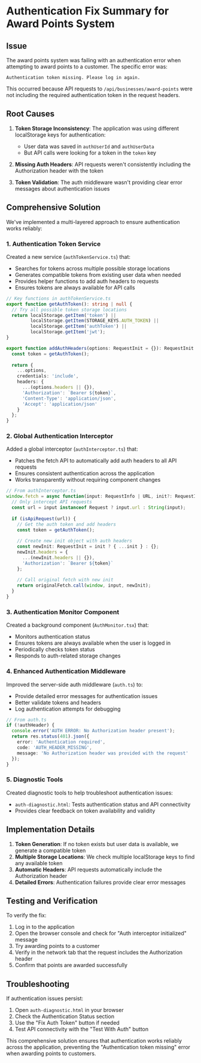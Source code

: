# Authentication Fix Summary for Award Points System

## Issue
The award points system was failing with an authentication error when attempting to award points to a customer. The specific error was:

```
Authentication token missing. Please log in again.
```

This occurred because API requests to `/api/businesses/award-points` were not including the required authentication token in the request headers.

## Root Causes

1. **Token Storage Inconsistency**: The application was using different localStorage keys for authentication:
   - User data was saved in `authUserId` and `authUserData`
   - But API calls were looking for a token in the `token` key

2. **Missing Auth Headers**: API requests weren't consistently including the Authorization header with the token

3. **Token Validation**: The auth middleware wasn't providing clear error messages about authentication issues

## Comprehensive Solution

We've implemented a multi-layered approach to ensure authentication works reliably:

### 1. Authentication Token Service
Created a new service (`authTokenService.ts`) that:
- Searches for tokens across multiple possible storage locations
- Generates compatible tokens from existing user data when needed
- Provides helper functions to add auth headers to requests
- Ensures tokens are always available for API calls

```typescript
// Key functions in authTokenService.ts
export function getAuthToken(): string | null {
  // Try all possible token storage locations
  return localStorage.getItem('token') || 
         localStorage.getItem(STORAGE_KEYS.AUTH_TOKEN) ||
         localStorage.getItem('authToken') ||
         localStorage.getItem('jwt');
}

export function addAuthHeaders(options: RequestInit = {}): RequestInit {
  const token = getAuthToken();
  
  return {
    ...options,
    credentials: 'include',
    headers: {
      ...(options.headers || {}),
      'Authorization': `Bearer ${token}`,
      'Content-Type': 'application/json',
      'Accept': 'application/json'
    }
  };
}
```

### 2. Global Authentication Interceptor
Added a global interceptor (`authInterceptor.ts`) that:
- Patches the fetch API to automatically add auth headers to all API requests
- Ensures consistent authentication across the application
- Works transparently without requiring component changes

```typescript
// From authInterceptor.ts
window.fetch = async function(input: RequestInfo | URL, init?: RequestInit) {
  // Only intercept API requests
  const url = input instanceof Request ? input.url : String(input);
  
  if (isApiRequest(url)) {
    // Get the auth token and add headers
    const token = getAuthToken();
    
    // Create new init object with auth headers
    const newInit: RequestInit = init ? { ...init } : {};
    newInit.headers = {
      ...(newInit.headers || {}),
      'Authorization': `Bearer ${token}`
    };
    
    // Call original fetch with new init
    return originalFetch.call(window, input, newInit);
  }
}
```

### 3. Authentication Monitor Component
Created a background component (`AuthMonitor.tsx`) that:
- Monitors authentication status
- Ensures tokens are always available when the user is logged in
- Periodically checks token status
- Responds to auth-related storage changes

### 4. Enhanced Authentication Middleware
Improved the server-side auth middleware (`auth.ts`) to:
- Provide detailed error messages for authentication issues
- Better validate tokens and headers
- Log authentication attempts for debugging

```typescript
// From auth.ts
if (!authHeader) {
  console.error('AUTH ERROR: No Authorization header present');
  return res.status(401).json({ 
    error: 'Authentication required', 
    code: 'AUTH_HEADER_MISSING',
    message: 'No Authorization header was provided with the request'
  });
}
```

### 5. Diagnostic Tools
Created diagnostic tools to help troubleshoot authentication issues:
- `auth-diagnostic.html`: Tests authentication status and API connectivity
- Provides clear feedback on token availability and validity

## Implementation Details

1. **Token Generation**: If no token exists but user data is available, we generate a compatible token
2. **Multiple Storage Locations**: We check multiple localStorage keys to find any available token
3. **Automatic Headers**: API requests automatically include the Authorization header
4. **Detailed Errors**: Authentication failures provide clear error messages

## Testing and Verification

To verify the fix:
1. Log in to the application
2. Open the browser console and check for "Auth interceptor initialized" message
3. Try awarding points to a customer
4. Verify in the network tab that the request includes the Authorization header
5. Confirm that points are awarded successfully

## Troubleshooting

If authentication issues persist:
1. Open `auth-diagnostic.html` in your browser
2. Check the Authentication Status section
3. Use the "Fix Auth Token" button if needed
4. Test API connectivity with the "Test With Auth" button

This comprehensive solution ensures that authentication works reliably across the application, preventing the "Authentication token missing" error when awarding points to customers. 